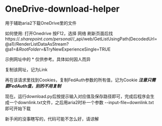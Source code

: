 # OneDrive-download-helper
用于辅助aria2下载OneDrive里的文件

如何使用:
打开Onedrive
按F12，选择 网络
刷新页面后找 https://*.sharepoint.com/personal/*/_api/web/GetListUsingPath(DecodedUrl=@a1)/RenderListDataAsStream?@a1=*&RootFolder=*&TryNewExperienceSingle=TRUE

示例网址中的 * 仅供参考。具体如何因人而异

复制该网址，记为Link

再在该请求里找到Cookies，复制FedAuth参数的所有值，记为Cookie
***注意只需要FedAuth值，别的不用复制***

现在。运行download.py后按提示输入对应值及保存路径即可，完成后程序会生成一个downlink.txt文件，之后用aria2时补一个参数 --input-file=downlink.txt 即可开始下载

新手闲的没事瞎写的，代码可能不怎么好，请谅解
